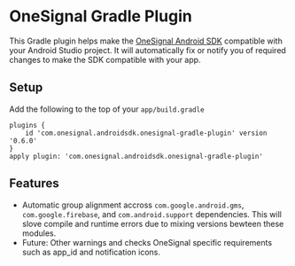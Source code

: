 OneSignal Gradle Plugin
====================================

This Gradle plugin helps make the [OneSignal Android SDK](https://github.com/OneSignal/OneSignal-Android-SDK) compatible with your Android Studio project. It will automatically fix or notify you of required changes to make the SDK compatible with your app.

## Setup
Add the following to the top of your `app/build.gradle`
```Gradle
plugins {
    id 'com.onesignal.androidsdk.onesignal-gradle-plugin' version '0.6.0'
}
apply plugin: 'com.onesignal.androidsdk.onesignal-gradle-plugin'
```

## Features
- Automatic group alignment accross `com.google.android.gms`, `com.google.firebase`, and `com.android.support` dependencies. This will slove compile and runtime errors due to mixing versions bewteen these modules.
- Future: Other warnings and checks OneSignal specific requirements such as app_id and notification icons.